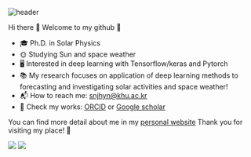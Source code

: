 ![header](https://capsule-render.vercel.app/api?type=waving&color=auto&height=300&section=header&text=Welcome&fontSize=80&&fontAlignY=40&desc=I'm%20Jihyeon%20Son%20:\))

Hi there 👋 Welcome to my github 🤩 </br>

- 🎓 Ph.D. in Solar Physics 
- 🌞 Studying Sun and space weather 
- 🖥️ Interested in deep learning with Tensorflow/keras and Pytorch 
- 📚 My research focuses on application of deep learning methods to forecasting and investigating solar activities and space weather! 
- 📬 How to reach me: snjhyn@khu.ac.kr </br>
- 📑 Check my works: [ORCID](https://orcid.org/0000-0003-2678-5718) or [Google scholar](https://scholar.google.com/citations?user=GnaMMuUAAAAJ&hl=ko) </br>

You can find more detail about me in my [personal website](https://jihyeon-ing.github.io/)
Thank you for visiting my place! 🥰

![](https://img.shields.io/badge/Python-3776AB?style=for-the-badge&logo=python&logoColor=white)
![](https://img.shields.io/badge/TensorFlow-FF6F00?style=for-the-badge&logo=tensorflow&logoColor=white)
